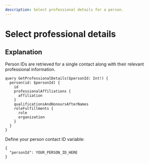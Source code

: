 ```yaml
---
description: Select professional details for a person.
---
```


# Select professional details

## Explanation

Person IDs are retrieved for a single contact along with their relevant professional information.

```
query GetProfessionalDetails($personId: Int!) {
  person(id: $personId) {
    id
    professionalAffiliations {
      affiliation
    }
    qualificationsAndHonoursAfterNames
    roleFulfillments {
      role
      organization
    }
  }
}
```

Define your person contact ID variable:

```
{
  "personId": YOUR_PERSON_ID_HERE
}
```
